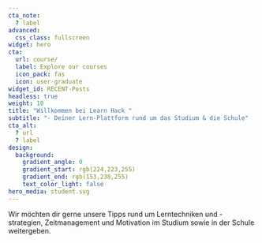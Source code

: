 ```yaml
---
cta_note:
  ? label
advanced:
  css_class: fullscreen
widget: hero
cta:
  url: course/
  label: Explore our courses
  icon_pack: fas
  icon: user-graduate
widget_id: RECENT-Posts
headless: true
weight: 10
title: "Willkommen bei Learn Hack "
subtitle: "- Deiner Lern-Plattform rund um das Studium & die Schule"
cta_alt:
  ? url
  ? label
design:
  background:
    gradient_angle: 0
    gradient_start: rgb(224,223,255)
    gradient_end: rgb(153,238,255)
    text_color_light: false
hero_media: student.svg
---
```

Wir möchten dir gerne unsere Tipps rund um Lerntechniken und -strategien, Zeitmanagement und Motivation im Studium sowie in der Schule weitergeben.
